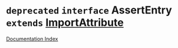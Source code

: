 # `deprecated` `interface` AssertEntry `extends` [ImportAttribute](../interface.ImportAttribute/README.md)

[Documentation Index](../README.md)

